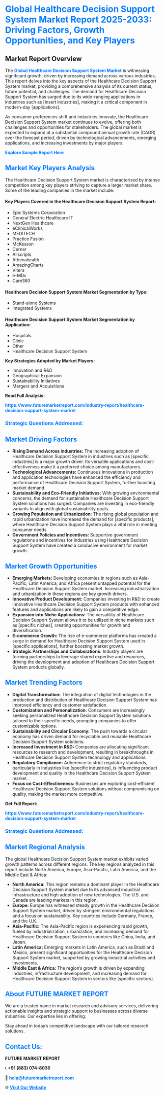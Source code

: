 <h1 style="color: #007BFF;">Global Healthcare Decision Support System Market Report 2025-2033: Driving Factors, Growth Opportunities, and Key Players</h1>

<section id="overview">
<h2>Market Report Overview</h2>
<p>The <a href="https://www.futuremarketreport.com/industry-report/healthcare-decision-support-system-market" style="color: #007BFF; text-decoration: none;"><strong>Global Healthcare Decision Support System Market</strong></a> is witnessing significant growth, driven by increasing demand across various industries. This report delves into the key aspects of the Healthcare Decision Support System market, providing a comprehensive analysis of its current status, future potential, and challenges. The demand for Healthcare Decision Support System has surged due to its wide-ranging applications in industries such as [insert industries], making it a critical component in modern-day [applications].</p>
<p>As consumer preferences shift and industries innovate, the Healthcare Decision Support System market continues to evolve, offering both challenges and opportunities for stakeholders. The global market is expected to expand at a substantial compound annual growth rate (CAGR) over the forecast period, driven by technological advancements, emerging applications, and increasing investments by major players.</p>
</section>

<section id="overview">
<p><a href="https://www.futuremarketreport.com/request-sample/reportId=122687" style="color: #007BFF; text-decoration: none;"><strong>Explore Sample Report Here</strong></a></p>
</section>

<section id="key-players">
<h2 style="color: #007BFF;">Market Key Players Analysis</h2>
<p>The Healthcare Decision Support System market is characterized by intense competition among key players striving to capture a larger market share. Some of the leading companies in the market include:</p>
<h4>Key Players Covered in the Healthcare Decision Support System Report:</h4>
<ul><li>Epic Systems Corporation</li><li>General Electric Healthcare IT</li><li>NextGen Healthcare</li><li>eClinicalWorks</li><li>MEDITECH</li><li>Practice Fusion</li><li>McKesson</li><li>Cerner</li><li>Allscripts</li><li>Athenahealth</li><li>AmazingCharts</li><li>Vitera</li><li>e-MDs</li><li>Care360</li></ul>
<h4>Healthcare Decision Support System Market Segmentation by Type:</h4>
<ul><li>Stand-alone Systems</li><li>Integrated Systems</li></ul>

<h4>Healthcare Decision Support System Market Segmentation by Application:</h4>
<ul><li>Hospitals</li><li>Clinic</li><li>Other</li><li>Healthcare Decision Support System</li></ul>
<p><strong>Key Strategies Adopted by Market Players:</strong></p>
<ul>
<li>Innovation and R&D</li>
<li>Geographical Expansion</li>
<li>Sustainability Initiatives</li>
<li>Mergers and Acquisitions</li>
</ul>
</section>

<section>
<p><strong>Read Full Analysis: </strong></p><a href="https://www.futuremarketreport.com/industry-report/healthcare-decision-support-system-market" style="color: #007BFF; text-decoration: none;"><strong>https://www.futuremarketreport.com/industry-report/healthcare-decision-support-system-market</strong></a>
<h3 style="color: #007BFF;">Strategic Questions Addressed:</h3>
</section>

<section id="driving-factors">
<h2 style="color: #007BFF;">Market Driving Factors</h2>
<ul>
<li><strong>Rising Demand Across Industries:</strong> The increasing adoption of Healthcare Decision Support System in industries such as [specific industries] is a major growth driver. Its versatile applications and cost-effectiveness make it a preferred choice among manufacturers.</li>
<li><strong>Technological Advancements:</strong> Continuous innovations in production and application technologies have enhanced the efficiency and performance of Healthcare Decision Support System, further boosting market demand.</li>
<li><strong>Sustainability and Eco-Friendly Initiatives:</strong> With growing environmental concerns, the demand for sustainable Healthcare Decision Support System solutions has surged. Companies are investing in eco-friendly variants to align with global sustainability goals.</li>
<li><strong>Growing Population and Urbanization:</strong> The rising global population and rapid urbanization have increased the demand for [specific products], where Healthcare Decision Support System plays a vital role in meeting consumer needs.</li>
<li><strong>Government Policies and Incentives:</strong> Supportive government regulations and incentives for industries using Healthcare Decision Support System have created a conducive environment for market growth.</li>
</ul>
</section>

<section id="growth-opportunities">
<h2 style="color: #007BFF;">Market Growth Opportunities</h2>
<ul>
<li><strong>Emerging Markets:</strong> Developing economies in regions such as Asia-Pacific, Latin America, and Africa present untapped potential for the Healthcare Decision Support System market. Increasing industrialization and urbanization in these regions are key growth drivers.</li>
<li><strong>Innovative Product Development:</strong> Companies investing in R&D to create innovative Healthcare Decision Support System products with enhanced features and applications are likely to gain a competitive edge.</li>
<li><strong>Expansion into Niche Applications:</strong> The versatility of Healthcare Decision Support System allows it to be utilized in niche markets such as [specific niches], creating opportunities for growth and diversification.</li>
<li><strong>E-commerce Growth:</strong> The rise of e-commerce platforms has created a surge in demand for Healthcare Decision Support System used in [specific applications], further boosting market growth.</li>
<li><strong>Strategic Partnerships and Collaborations:</strong> Industry players are forming partnerships to leverage shared expertise and resources, driving the development and adoption of Healthcare Decision Support System products globally.</li>
</ul>
</section>

<section id="trending-factors">
<h2 style="color: #007BFF;">Market Trending Factors</h2>
<ul>
<li><strong>Digital Transformation:</strong> The integration of digital technologies in the production and distribution of Healthcare Decision Support System has improved efficiency and customer satisfaction.</li>
<li><strong>Customization and Personalization:</strong> Consumers are increasingly seeking personalized Healthcare Decision Support System solutions tailored to their specific needs, prompting companies to offer customizable options.</li>
<li><strong>Sustainability and Circular Economy:</strong> The push towards a circular economy has driven demand for recyclable and reusable Healthcare Decision Support System solutions.</li>
<li><strong>Increased Investment in R&D:</strong> Companies are allocating significant resources to research and development, resulting in breakthroughs in Healthcare Decision Support System technology and applications.</li>
<li><strong>Regulatory Compliance:</strong> Adherence to strict regulatory standards, particularly in industries like [specific industries], is influencing product development and quality in the Healthcare Decision Support System market.</li>
<li><strong>Focus on Cost-Effectiveness:</strong> Businesses are exploring cost-efficient Healthcare Decision Support System solutions without compromising on quality, making the market more competitive.</li>
</ul>
</section>

<section>
<p><strong>Get Full Report: </strong></p><a href="https://www.futuremarketreport.com/industry-report/healthcare-decision-support-system-market" style="color: #007BFF; text-decoration: none;"><strong>https://www.futuremarketreport.com/industry-report/healthcare-decision-support-system-market</strong></a>
<h3 style="color: #007BFF;">Strategic Questions Addressed:</h3>
</section>


<section id="regional-analysis">
<h2 style="color: #007BFF;">Market Regional Analysis</h2>
<p>The global Healthcare Decision Support System market exhibits varied growth patterns across different regions. The key regions analyzed in this report include North America, Europe, Asia-Pacific, Latin America, and the Middle East & Africa:</p>
<ul>
<li><strong>North America:</strong> This region remains a dominant player in the Healthcare Decision Support System market due to its advanced industrial infrastructure and high adoption of new technologies. The U.S. and Canada are leading markets in this region.</li>
<li><strong>Europe:</strong> Europe has witnessed steady growth in the Healthcare Decision Support System market, driven by stringent environmental regulations and a focus on sustainability. Key countries include Germany, France, and the U.K.</li>
<li><strong>Asia-Pacific:</strong> The Asia-Pacific region is experiencing rapid growth, fueled by industrialization, urbanization, and increasing demand for Healthcare Decision Support System in countries like China, India, and Japan.</li>
<li><strong>Latin America:</strong> Emerging markets in Latin America, such as Brazil and Mexico, present significant opportunities for the Healthcare Decision Support System market, supported by growing industrial activities and investments.</li>
<li><strong>Middle East & Africa:</strong> The region’s growth is driven by expanding industries, infrastructure development, and increasing demand for Healthcare Decision Support System in sectors like [specific sectors].</li>
</ul>
</section>

<footer>
<h2 style="color: #007BFF;">About FUTURE MARKET REPORT</h2>
<p>We are a trusted name in market research and advisory services, delivering actionable insights and strategic support to businesses across diverse industries. Our expertise lies in offering:</p>

<p>Stay ahead in today’s competitive landscape with our tailored research solutions.</p>

<h2 style="color: #007BFF;">Contact Us:</h2>
<p><strong>FUTURE MARKET REPORT</strong></p>
<p>📞 <strong>+91 (883) 074-8030</strong></p>
<p>📧 <strong><a href="mailto:help@futuremarketreport.com" style="color: #007BFF;">help@futuremarketreport.com</a></strong></p>
<p>🌐 <strong><a href="https://www.futuremarketreport.com/" style="color: #007BFF;">Visit Our Website</a></strong></p>
</footer>